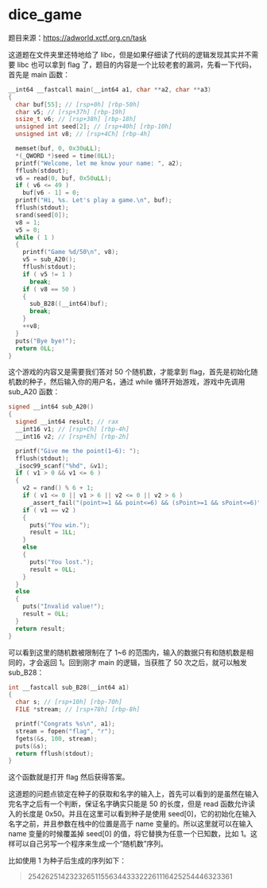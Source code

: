 # dice_game

题目来源：https://adworld.xctf.org.cn/task

这道题在文件夹里还特地给了 libc，但是如果仔细读了代码的逻辑发现其实并不需要 libc 也可以拿到 flag 了，题目的内容是一个比较老套的漏洞，先看一下代码，首先是 main 函数：

```C
__int64 __fastcall main(__int64 a1, char **a2, char **a3)
{
  char buf[55]; // [rsp+0h] [rbp-50h]
  char v5; // [rsp+37h] [rbp-19h]
  ssize_t v6; // [rsp+38h] [rbp-18h]
  unsigned int seed[2]; // [rsp+40h] [rbp-10h]
  unsigned int v8; // [rsp+4Ch] [rbp-4h]

  memset(buf, 0, 0x30uLL);
  *(_QWORD *)seed = time(0LL);
  printf("Welcome, let me know your name: ", a2);
  fflush(stdout);
  v6 = read(0, buf, 0x50uLL);
  if ( v6 <= 49 )
    buf[v6 - 1] = 0;
  printf("Hi, %s. Let's play a game.\n", buf);
  fflush(stdout);
  srand(seed[0]);
  v8 = 1;
  v5 = 0;
  while ( 1 )
  {
    printf("Game %d/50\n", v8);
    v5 = sub_A20();
    fflush(stdout);
    if ( v5 != 1 )
      break;
    if ( v8 == 50 )
    {
      sub_B28((__int64)buf);
      break;
    }
    ++v8;
  }
  puts("Bye bye!");
  return 0LL;
}
```

这个游戏的内容又是需要我们答对 50 个随机数，才能拿到 flag，首先是初始化随机数的种子，然后输入你的用户名，通过 while 循环开始游戏，游戏中先调用 sub_A20 函数：

```C
signed __int64 sub_A20()
{
  signed __int64 result; // rax
  __int16 v1; // [rsp+Ch] [rbp-4h]
  __int16 v2; // [rsp+Eh] [rbp-2h]

  printf("Give me the point(1~6): ");
  fflush(stdout);
  _isoc99_scanf("%hd", &v1);
  if ( v1 > 0 && v1 <= 6 )
  {
    v2 = rand() % 6 + 1;
    if ( v1 <= 0 || v1 > 6 || v2 <= 0 || v2 > 6 )
      _assert_fail("(point>=1 && point<=6) && (sPoint>=1 && sPoint<=6)", "dice_game.c", 0x18u, "dice_game");
    if ( v1 == v2 )
    {
      puts("You win.");
      result = 1LL;
    }
    else
    {
      puts("You lost.");
      result = 0LL;
    }
  }
  else
  {
    puts("Invalid value!");
    result = 0LL;
  }
  return result;
}
```

可以看到这里的随机数被限制在了 1~6 的范围内，输入的数据只有和随机数是相同的，才会返回 1。回到刚才 main 的逻辑，当获胜了 50 次之后，就可以触发 sub_B28：

```C
int __fastcall sub_B28(__int64 a1)
{
  char s; // [rsp+10h] [rbp-70h]
  FILE *stream; // [rsp+78h] [rbp-8h]

  printf("Congrats %s\n", a1);
  stream = fopen("flag", "r");
  fgets(&s, 100, stream);
  puts(&s);
  return fflush(stdout);
}
```

这个函数就是打开 flag 然后获得答案。

这道题的问题点锁定在种子的获取和名字的输入上，首先可以看到的是虽然在输入完名字之后有一个判断，保证名字确实只能是 50 的长度，但是 read 函数允许读入的长度是 0x50。并且在这里可以看到种子是使用 seed[0]，它的初始化在输入名字之前，并且参数在栈中的位置是高于 name 变量的。所以这里就可以在输入 name 变量的时候覆盖掉 seed[0] 的值，将它替换为任意一个已知数，比如 1。这样可以自己另写一个程序来生成一个“随机数”序列。

比如使用 1 为种子后生成的序列如下：

> 25426251423232651155634433322261116425254446323361